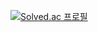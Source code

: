 [![Solved.ac 프로필](http://mazassumnida.wtf/api/v2/generate_badge?boj=kjun27)](https://solved.ac/kjun27)


<!--
**JunHyeong-K/JunHyeong-K** is a ✨ _special_ ✨ repository because its `README.md` (this file) appears on your GitHub profile.

Here are some ideas to get you started:

- 🔭 I’m currently working on ...
- 🌱 I’m currently learning ...
- 👯 I’m looking to collaborate on ...
- 🤔 I’m looking for help with ...
- 💬 Ask me about ...
- 📫 How to reach me: ...
- 😄 Pronouns: ...
- ⚡ Fun fact: ...
-->
